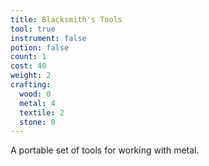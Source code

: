 ```yaml
---
title: Blacksmith's Tools
tool: true
instrument: false
potion: false
count: 1
cost: 40
weight: 2
crafting:
  wood: 0
  metal: 4
  textile: 2
  stone: 0
---
```


A portable set of tools for working with metal.
